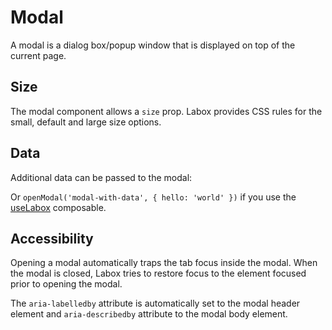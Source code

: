 # Modal

A modal is a dialog box/popup window that is displayed on top of the current page.

<Snippet :code="example" />

## Size

The modal component allows a `size` prop. Labox provides CSS rules for the small, default and large size options.

<Snippet :code="sizes" />

## Data

Additional data can be passed to the modal:

<Snippet :code="data" />

Or `openModal('modal-with-data', { hello: 'world' })` if you use the [useLabox](/labox/getting-started/useLabox) composable.

## Accessibility

Opening a modal automatically traps the tab focus inside the modal. When the modal is closed, Labox tries to restore focus to the element focused prior to opening the modal.

The `aria-labelledby` attribute is automatically set to the modal header element and `aria-describedby` attribute to the modal body element.

<script lang="ts" setup>
import {ref} from 'vue';

const example = `<LButton v-open-modal="'Hello'">Open Modal</LButton>

<LModal id="Hello" title="Hello world!" description="A modal is a dialog box/popup window that is displayed on top of the current page.">
  <p><b>Example modal:</b> This modal has a title and description, and also a footer with a button.</p>
  <template #footer-right="{ close }">
    <LButton @click="close">Close me!</LButton>
  </template>
</LModal>`

const sizes = `
<div class="size-display">
  <LButton v-open-modal="'Hello-sm'">Small</LButton>
  <LButton v-open-modal="'Hello-md'">Default</LButton>
  <LButton v-open-modal="'Hello-lg'">Large</LButton>
</div>

<LModal v-for="size in ['sm', 'md', 'lg']" :size="size" :key="size" :id="\`Hello-\${size}\`" title="Hello world!">
  <p>This modal is size {{ size }}!</p>
</LModal>`


const data = `<LButton v-open-modal="{ name: 'modal-with-data', data: { hello: 'world' } }">Open Modal</LButton>

<LModal id="modal-with-data" title="Modal with data" v-slot="{ data }">
  {{ data }}
</LModal>`

</script>
